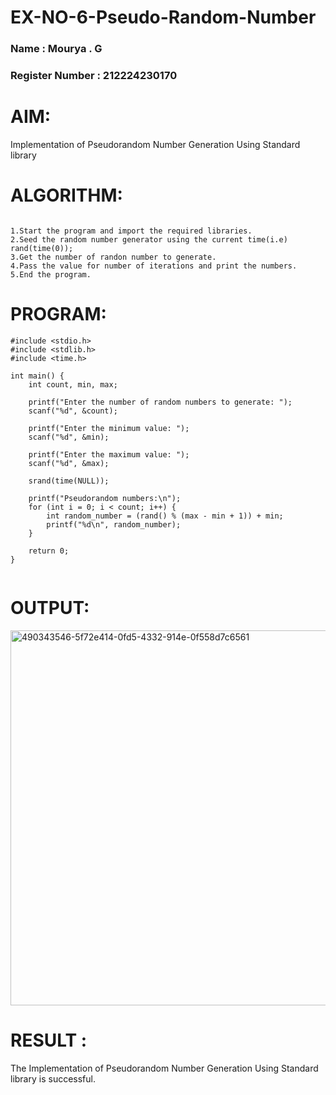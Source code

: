 # EX-NO-6-Pseudo-Random-Number
### Name : Mourya . G
### Register Number : 212224230170
# AIM: 
Implementation of Pseudorandom Number Generation Using Standard library

# ALGORITHM:
~~~

1.Start the program and import the required libraries.
2.Seed the random number generator using the current time(i.e) rand(time(0));
3.Get the number of randon number to generate.
4.Pass the value for number of iterations and print the numbers.
5.End the program.
~~~


# PROGRAM:
~~~
#include <stdio.h>
#include <stdlib.h>
#include <time.h>

int main() {
    int count, min, max;

    printf("Enter the number of random numbers to generate: ");
    scanf("%d", &count);

    printf("Enter the minimum value: ");
    scanf("%d", &min);

    printf("Enter the maximum value: ");
    scanf("%d", &max);

    srand(time(NULL));

    printf("Pseudorandom numbers:\n");
    for (int i = 0; i < count; i++) {
        int random_number = (rand() % (max - min + 1)) + min;
        printf("%d\n", random_number);
    }

    return 0;
}


~~~

# OUTPUT:
<img width="810" height="600" alt="490343546-5f72e414-0fd5-4332-914e-0f558d7c6561" src="https://github.com/user-attachments/assets/7cf3bae0-c32a-4b88-9e5f-a7aaf150d006" />


# RESULT :
The Implementation of Pseudorandom Number Generation Using Standard library is successful.
